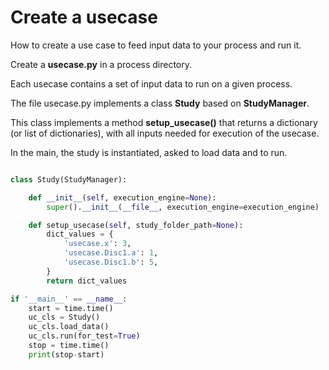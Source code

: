 # Create a usecase

How to create a use case to feed input data to your process and run it.

Create a **usecase.py** in a process directory.

Each usecase contains a set of input data to run on a given process.

The file usecase.py implements a class **Study** based on **StudyManager**.

This class implements a method **setup_usecase()** that returns a dictionary (or list of dictionaries), with all inputs needed for execution of the usecase.

In the main, the study is instantiated, asked to load data and to run.


```python

class Study(StudyManager):

    def __init__(self, execution_engine=None):
        super().__init__(__file__, execution_engine=execution_engine)

    def setup_usecase(self, study_folder_path=None):
        dict_values = {
            'usecase.x': 3,
            'usecase.Disc1.a': 1,
            'usecase.Disc1.b': 5,
        }
        return dict_values

if '__main__' == __name__:
    start = time.time()
    uc_cls = Study()
    uc_cls.load_data()
    uc_cls.run(for_test=True)
    stop = time.time()
    print(stop-start)

```
